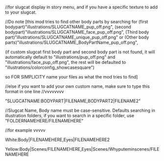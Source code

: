 //for slugcat display in story menu, and if you have a specific texture to add to your slugcat.

//Do note 
[this mod tries to find other body parts by searching for 
(first bodypart)"illustrations/SLUGCATNAME_pup_off.png", 
(second bodypart)"illustrations/SLUGCATNAME_face_pup_off.png",
(Third body part)"illustrations/SLUGCATNAME_unique_pup_off.png" 
or (Other body parts)"illustrations/SLUGCATNAME_BodyPartName_pup_off.png", 

(if custom slugcat first body part and second body part is not found, it will automatically default to "illustrations/pup_off.png" and "illustrations/face_pup_off.png", the rest will be defaulted to "illustrations/colorconfig_showcasesquare")

so FOR SIMPLICITY name your files as what the mod tries to find]


//else if you want to add your own custom name, make sure to type this format in one line
//vvvvvvvv

"SLUGCATNAME:BODYPART|FILENAME,BODYPART2|FILENAME2"

//Slugcat Name, Body name must be case-sensitive. Defaults searching in illustration folders, if you want to search in a specific folder, use "FOLDERNAMEHERE/FILENAMEHERE"

//for example vvvvv

White:Body|FILENAMEHERE,Eyes|FILENAMEHERE2

Yellow:Body|Scenes/FILENAMEHERE,Eyes|Scenes/Whyputeminscenes/FILENAMEHERE
